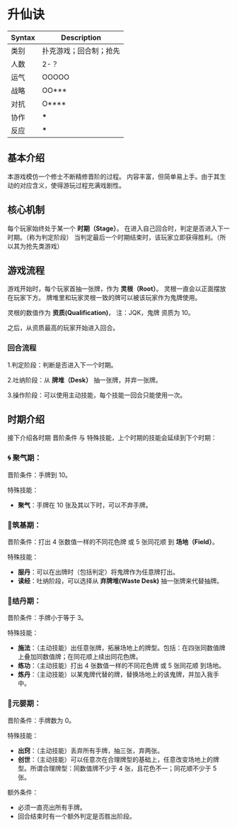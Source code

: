 # 升仙诀

| Syntax | Description            |
| ------ | ---------------------- |
| 类别   | 扑克游戏；回合制；抢先 |
| 人数   | 2-？                   |
| 运气   | OOOOO                  |
| 战略   | OO\*\*\*               |
| 对抗   | O\*\*\*\*              |
| 协作   | **\***                 |
| 反应   | **\***                 |

## 基本介绍

本游戏模仿一个修士不断精修晋阶的过程。
内容丰富，但简单易上手。由于其生动的对应含义，使得游玩过程充满戏剧性。

## 核心机制

每个玩家始终处于某一个 **时期（Stage）**。
在进入自己回合时，判定是否进入下一时期。（称为判定阶段）
当判定最后一个时期结束时，该玩家立即获得胜利。（所以其为抢先类游戏）

## 游戏流程

游戏开始时，每个玩家首抽一张牌，作为 **灵根（Root）**。
灵根一直会以正面摆放在玩家下方。
牌堆里和玩家灵根一致的牌可以被该玩家作为鬼牌使用。

灵根的数值作为 **资质(Qualification)**， 注：JQK，鬼牌 资质为 10。

之后，从资质最高的玩家开始进入回合。

### 回合流程

1.判定阶段：判断是否进入下一个时期。

2.吐纳阶段：从 **牌堆（Desk）** 抽一张牌，并弃一张牌。

3.操作阶段：可以使用主动技能，每个技能一回合只能使用一次。

## 时期介绍

接下介绍各时期 晋阶条件 与 特殊技能，上个时期的技能会延续到下个时期：

### :cyclone: 聚气期：

晋阶条件：手牌到 10。

特殊技能：

- **聚气**：手牌在 10 张及其以下时，可以不弃手牌。

### :pill:筑基期：

晋阶条件：打出 4 张数值一样的不同花色牌 或 5 张同花顺 到 **场地（Field）**。

特殊技能：

- **服丹**：可以在出牌时（包括判定）将鬼牌作为任意牌打出。
- **读经**：吐纳阶段，可以选择从 **弃牌堆(Waste Desk)** 抽一张牌来代替抽牌。

### :crystal_ball:结丹期：

晋阶条件：手牌小于等于 3。

特殊技能：

- **施法**：（主动技能）出任意张牌，拓展场地上的牌型。包括：在四张同数值牌上叠加同数值牌；在同花顺上续出同花色牌。
- **练功**：（主动技能）打出 4 张数值一样的不同花色牌 或 5 张同花顺 到场地。
- **炼丹**：（主动技能）以某鬼牌代替的牌，替换场地上的该鬼牌，并加入我手中。

### :baby:元婴期：

晋阶条件：手牌数为 0。

特殊技能：

- **出窍**：（主动技能）丢弃所有手牌，抽三张，弃两张。
- **创世**：（主动技能）可以任意次在合理牌型的基础上，任意改变场地上的牌型。所谓合理牌型：同数值牌不少于 4 张，且花色不一；同花顺不少于 5 张。

额外条件：

- 必须一直亮出所有手牌。
- 回合结束时有一个额外判定是否胜出阶段。
